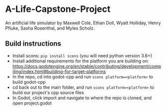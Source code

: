 # A-Life-Capstone-Project
An artificial life simulator by Maxwell Cole, Ethan Doll, Wyatt Holliday, Henry Pfluke, Sasha Rosenthal, and Myles Scholz.

## Build instructions
- Install scons: `pip install scons` (you will need python version 3.6+)
- Install additional requirements for the platform you are building on: https://docs.godotengine.org/en/stable/contributing/development/compiling/index.html#building-for-target-platforms
- In the repo, cd into godot-cpp and run `scons platform=<platform>` to build godot-cpp
- cd back out to the main folder, and run `scons platform=<platform>` to build our project's cpp source files
- In Godot, click import and navigate to where the repo is cloned, and open project.godot